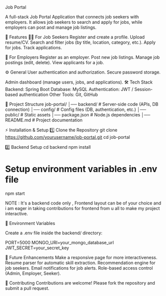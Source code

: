 Job Portal 

A full-stack Job Portal Application that connects job seekers with employers. It allows job seekers to search and apply for jobs, while employers can post and manage job listings.

🚀 Features
👨‍💼 For Job Seekers
Register and create a profile.
Upload resume/CV.
Search and filter jobs (by title, location, category, etc.).
Apply for jobs.
Track applications.

🏢 For Employers
Register as an employer.
Post new job listings.
Manage job postings (edit, delete).
View applicants for a job.

⚙️ General
User authentication and authorization.
Secure password storage.

Admin dashboard (manage users, jobs, and applications).
🛠️ Tech Stack
Backend: Spring Boot
Database: MySQL
Authentication: JWT / Session-based authentication
Other Tools: Git, GitHub

📂 Project Structure
job-portal/
│── backend/              # Server-side code (APIs, DB connection)
│── config/               # Config files (DB, authentication, etc.)
│── public/               # Static assets
│── package.json          # Node.js dependencies
│── README.md             # Project documentation

⚡ Installation & Setup
1️⃣ Clone the Repository
git clone https://github.com/yourusername/job-portal.git
cd job-portal

2️⃣ Backend Setup
cd backend
npm install
# Setup environment variables in .env file
npm start

NOTE : It's a backend code only , Frontend layout can be of your choice and i am eager in taking contributions for frontend from u all to make my project interactive. 

🔑 Environment Variables

Create a .env file inside the backend/ directory:

PORT=5000
MONGO_URI=your_mongo_database_url
JWT_SECRET=your_secret_key

🎯 Future Enhancements
Make a responsive page for more interactiveness.
Resume parser for automatic skill extraction.
Recommendation engine for job seekers.
Email notifications for job alerts.
Role-based access control (Admin, Employer, Seeker).

🤝 Contributing
Contributions are welcome! Please fork the repository and submit a pull request.
